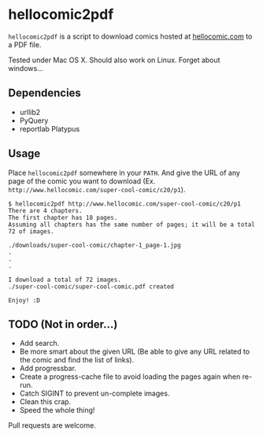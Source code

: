 # hellocomic2pdf
`hellocomic2pdf` is a script to download comics hosted at [hellocomic.com](http://www.hellocomic.com/) to a PDF file.

Tested under Mac OS X. Should also work on Linux. Forget about windows...

## Dependencies
- urllib2
- PyQuery
- reportlab Platypus

## Usage
Place `hellocomic2pdf` somewhere in your `PATH`. And give the URL of any page of the comic you want to download (Ex. `http://www.hellocomic.com/super-cool-comic/c20/p1`).

```
$ hellocomic2pdf http://www.hellocomic.com/super-cool-comic/c20/p1
There are 4 chapters.
The first chapter has 18 pages.
Assuming all chapters has the same number of pages; it will be a total 72 of images.

./downloads/super-cool-comic/chapter-1_page-1.jpg
.
.
.

I download a total of 72 images.
./super-cool-comic/super-cool-comic.pdf created

Enjoy! :D
```

## TODO (Not in order...)
- Add search.
- Be more smart about the given URL (Be able to give any URL related to the comic and find the list of links).
- Add progressbar.
- Create a progress-cache file to avoid loading the pages again when re-run.
- Catch SIGINT to prevent un-complete images.
- Clean this crap.
- Speed the whole thing!

Pull requests are welcome.
